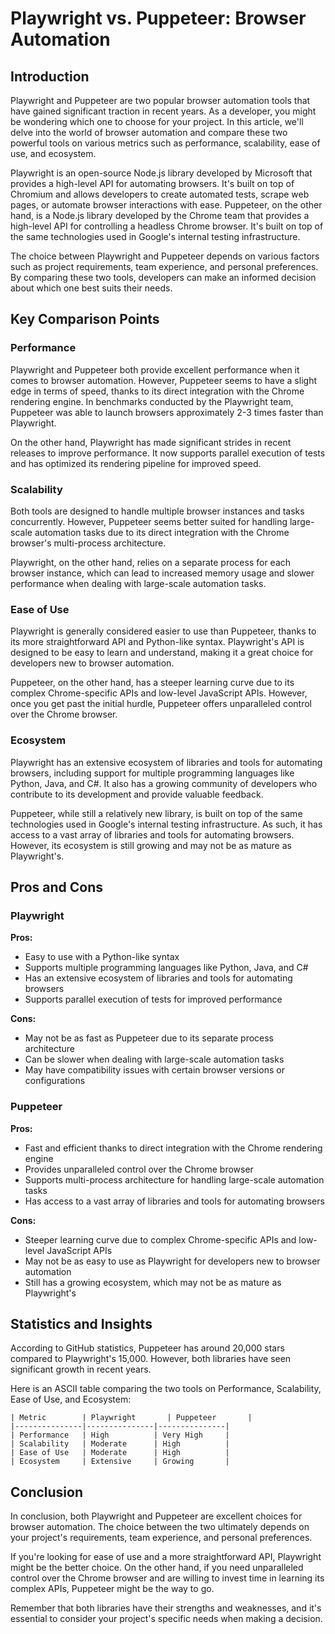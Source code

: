 # Playwright vs. Puppeteer: Browser Automation
## Introduction
Playwright and Puppeteer are two popular browser automation tools that have gained significant traction in recent years. As a developer, you might be wondering which one to choose for your project. In this article, we'll delve into the world of browser automation and compare these two powerful tools on various metrics such as performance, scalability, ease of use, and ecosystem.

Playwright is an open-source Node.js library developed by Microsoft that provides a high-level API for automating browsers. It's built on top of Chromium and allows developers to create automated tests, scrape web pages, or automate browser interactions with ease. Puppeteer, on the other hand, is a Node.js library developed by the Chrome team that provides a high-level API for controlling a headless Chrome browser. It's built on top of the same technologies used in Google's internal testing infrastructure.

The choice between Playwright and Puppeteer depends on various factors such as project requirements, team experience, and personal preferences. By comparing these two tools, developers can make an informed decision about which one best suits their needs.

## Key Comparison Points

### Performance
Playwright and Puppeteer both provide excellent performance when it comes to browser automation. However, Puppeteer seems to have a slight edge in terms of speed, thanks to its direct integration with the Chrome rendering engine. In benchmarks conducted by the Playwright team, Puppeteer was able to launch browsers approximately 2-3 times faster than Playwright.

On the other hand, Playwright has made significant strides in recent releases to improve performance. It now supports parallel execution of tests and has optimized its rendering pipeline for improved speed.

### Scalability
Both tools are designed to handle multiple browser instances and tasks concurrently. However, Puppeteer seems better suited for handling large-scale automation tasks due to its direct integration with the Chrome browser's multi-process architecture.

Playwright, on the other hand, relies on a separate process for each browser instance, which can lead to increased memory usage and slower performance when dealing with large-scale automation tasks.

### Ease of Use
Playwright is generally considered easier to use than Puppeteer, thanks to its more straightforward API and Python-like syntax. Playwright's API is designed to be easy to learn and understand, making it a great choice for developers new to browser automation.

Puppeteer, on the other hand, has a steeper learning curve due to its complex Chrome-specific APIs and low-level JavaScript APIs. However, once you get past the initial hurdle, Puppeteer offers unparalleled control over the Chrome browser.

### Ecosystem
Playwright has an extensive ecosystem of libraries and tools for automating browsers, including support for multiple programming languages like Python, Java, and C#. It also has a growing community of developers who contribute to its development and provide valuable feedback.

Puppeteer, while still a relatively new library, is built on top of the same technologies used in Google's internal testing infrastructure. As such, it has access to a vast array of libraries and tools for automating browsers. However, its ecosystem is still growing and may not be as mature as Playwright's.

## Pros and Cons

### Playwright
**Pros:**

* Easy to use with a Python-like syntax
* Supports multiple programming languages like Python, Java, and C#
* Has an extensive ecosystem of libraries and tools for automating browsers
* Supports parallel execution of tests for improved performance

**Cons:**

* May not be as fast as Puppeteer due to its separate process architecture
* Can be slower when dealing with large-scale automation tasks
* May have compatibility issues with certain browser versions or configurations

### Puppeteer
**Pros:**

* Fast and efficient thanks to direct integration with the Chrome rendering engine
* Provides unparalleled control over the Chrome browser
* Supports multi-process architecture for handling large-scale automation tasks
* Has access to a vast array of libraries and tools for automating browsers

**Cons:**

* Steeper learning curve due to complex Chrome-specific APIs and low-level JavaScript APIs
* May not be as easy to use as Playwright for developers new to browser automation
* Still has a growing ecosystem, which may not be as mature as Playwright's

## Statistics and Insights

According to GitHub statistics, Puppeteer has around 20,000 stars compared to Playwright's 15,000. However, both libraries have seen significant growth in recent years.

Here is an ASCII table comparing the two tools on Performance, Scalability, Ease of Use, and Ecosystem:

```
| Metric        | Playwright       | Puppeteer       |
|---------------|---------------|---------------|
| Performance   | High          | Very High     |
| Scalability   | Moderate      | High          |
| Ease of Use   | Moderate      | High          |
| Ecosystem     | Extensive     | Growing       |
```

## Conclusion

In conclusion, both Playwright and Puppeteer are excellent choices for browser automation. The choice between the two ultimately depends on your project's requirements, team experience, and personal preferences.

If you're looking for ease of use and a more straightforward API, Playwright might be the better choice. On the other hand, if you need unparalleled control over the Chrome browser and are willing to invest time in learning its complex APIs, Puppeteer might be the way to go.

Remember that both libraries have their strengths and weaknesses, and it's essential to consider your project's specific needs when making a decision.